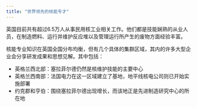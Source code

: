 ```yaml
---
title: "世界领先的核能专才"
---
```


英国目前共有超过6.5万人从事民用核工业相关工作。他们都是技能娴熟的从业人员，在制造燃料、运行并维护反应堆以及管理运行所产生的废物方面经验丰富。

核能专业知识在英国全国分布均衡，但有几个具体的集群区域，其内的许多大型企业会分享研发成果和思想见解。其中包括：
- 英格兰西北部：塞拉菲尔德仍然是核维护技能的主要中心
- 英格兰西南部：法国电力在这一区域建立了基地，地平线核电公司则已开始实施部署
- 约克郡和亨伯：围绕塞拉菲尔德出现增长，而该地正是先进制造研究中心的所在地
